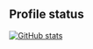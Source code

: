 ## Profile status

[![GitHub stats](https://github-readme-stats.vercel.app/api?username=lucianodacunha&show_icons=true&theme=github_dark)](https://github.com/lucianodacunha/github-readme-stats)
